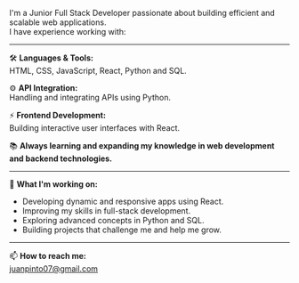 I'm a Junior Full Stack Developer passionate about building efficient and scalable web applications.  
I have experience working with:

---

🛠️ **Languages & Tools:**  
HTML, CSS, JavaScript, React, Python and SQL.

⚙️ **API Integration:**  
Handling and integrating APIs using Python.

⚡ **Frontend Development:**  
Building interactive user interfaces with React.

📚 **Always learning and expanding my knowledge in web development and backend technologies.**

---

🚀 **What I'm working on:**

- Developing dynamic and responsive apps using React.  
- Improving my skills in full-stack development.  
- Exploring advanced concepts in Python and SQL.  
- Building projects that challenge me and help me grow.

---

📫 **How to reach me:**  
juanpinto07@gmail.com
